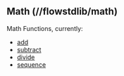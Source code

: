## Math (//flowstdlib/math)
Math Functions, currently:
* [add](add.md)
* [subtract](subtract/subtract.md)
* [divide](divide/divide.md)
* [sequence](sequence.md)
